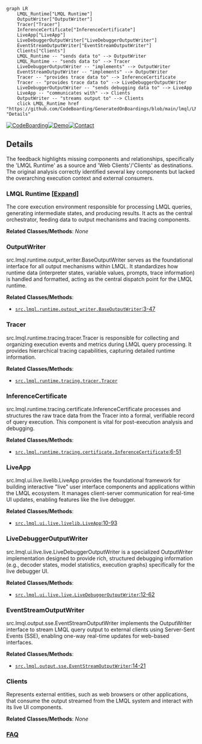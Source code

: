 ```mermaid
graph LR
    LMQL_Runtime["LMQL Runtime"]
    OutputWriter["OutputWriter"]
    Tracer["Tracer"]
    InferenceCertificate["InferenceCertificate"]
    LiveApp["LiveApp"]
    LiveDebuggerOutputWriter["LiveDebuggerOutputWriter"]
    EventStreamOutputWriter["EventStreamOutputWriter"]
    Clients["Clients"]
    LMQL_Runtime -- "sends data to" --> OutputWriter
    LMQL_Runtime -- "sends data to" --> Tracer
    LiveDebuggerOutputWriter -- "implements" --> OutputWriter
    EventStreamOutputWriter -- "implements" --> OutputWriter
    Tracer -- "provides trace data to" --> InferenceCertificate
    Tracer -- "provides trace data to" --> LiveDebuggerOutputWriter
    LiveDebuggerOutputWriter -- "sends debugging data to" --> LiveApp
    LiveApp -- "communicates with" --> Clients
    OutputWriter -- "streams output to" --> Clients
    click LMQL_Runtime href "https://github.com/CodeBoarding/GeneratedOnBoardings/blob/main/lmql/LMQL_Runtime.md" "Details"
```

[![CodeBoarding](https://img.shields.io/badge/Generated%20by-CodeBoarding-9cf?style=flat-square)](https://github.com/CodeBoarding/CodeBoarding)[![Demo](https://img.shields.io/badge/Try%20our-Demo-blue?style=flat-square)](https://www.codeboarding.org/demo)[![Contact](https://img.shields.io/badge/Contact%20us%20-%20contact@codeboarding.org-lightgrey?style=flat-square)](mailto:contact@codeboarding.org)

## Details

The feedback highlights missing components and relationships, specifically the 'LMQL Runtime' as a source and 'Web Clients'/'Clients' as destinations. The original analysis correctly identified several key components but lacked the overarching execution context and external consumers.

### LMQL Runtime [[Expand]](./LMQL_Runtime.md)
The core execution environment responsible for processing LMQL queries, generating intermediate states, and producing results. It acts as the central orchestrator, feeding data to output mechanisms and tracing components.


**Related Classes/Methods**: _None_

### OutputWriter
src.lmql.runtime.output_writer.BaseOutputWriter serves as the foundational interface for all output mechanisms within LMQL. It standardizes how runtime data (interpreter states, variable values, prompts, trace information) is handled and formatted, acting as the central dispatch point for the LMQL runtime.


**Related Classes/Methods**:

- <a href="https://github.com/eth-sri/lmql/blob/main/src/lmql/runtime/output_writer.py#L3-L47" target="_blank" rel="noopener noreferrer">`src.lmql.runtime.output_writer.BaseOutputWriter`:3-47</a>


### Tracer
src.lmql.runtime.tracing.tracer.Tracer is responsible for collecting and organizing execution events and metrics during LMQL query processing. It provides hierarchical tracing capabilities, capturing detailed runtime information.


**Related Classes/Methods**:

- <a href="https://github.com/eth-sri/lmql/blob/main/src/lmql/runtime/tracing/tracer.py" target="_blank" rel="noopener noreferrer">`src.lmql.runtime.tracing.tracer.Tracer`</a>


### InferenceCertificate
src.lmql.runtime.tracing.certificate.InferenceCertificate processes and structures the raw trace data from the Tracer into a formal, verifiable record of query execution. This component is vital for post-execution analysis and debugging.


**Related Classes/Methods**:

- <a href="https://github.com/eth-sri/lmql/blob/main/src/lmql/runtime/tracing/certificate.py#L6-L51" target="_blank" rel="noopener noreferrer">`src.lmql.runtime.tracing.certificate.InferenceCertificate`:6-51</a>


### LiveApp
src.lmql.ui.live.livelib.LiveApp provides the foundational framework for building interactive "live" user interface components and applications within the LMQL ecosystem. It manages client-server communication for real-time UI updates, enabling features like the live debugger.


**Related Classes/Methods**:

- <a href="https://github.com/eth-sri/lmql/blob/main/src/lmql/ui/live/livelib.py#L10-L93" target="_blank" rel="noopener noreferrer">`src.lmql.ui.live.livelib.LiveApp`:10-93</a>


### LiveDebuggerOutputWriter
src.lmql.ui.live.live.LiveDebuggerOutputWriter is a specialized OutputWriter implementation designed to provide rich, structured debugging information (e.g., decoder states, model statistics, execution graphs) specifically for the live debugger UI.


**Related Classes/Methods**:

- <a href="https://github.com/eth-sri/lmql/blob/main/src/lmql/ui/live/live.py#L12-L62" target="_blank" rel="noopener noreferrer">`src.lmql.ui.live.live.LiveDebuggerOutputWriter`:12-62</a>


### EventStreamOutputWriter
src.lmql.output.sse.EventStreamOutputWriter implements the OutputWriter interface to stream LMQL query output to external clients using Server-Sent Events (SSE), enabling one-way real-time updates for web-based interfaces.


**Related Classes/Methods**:

- <a href="https://github.com/eth-sri/lmql/blob/main/src/lmql/output/sse.py#L14-L21" target="_blank" rel="noopener noreferrer">`src.lmql.output.sse.EventStreamOutputWriter`:14-21</a>


### Clients
Represents external entities, such as web browsers or other applications, that consume the output streamed from the LMQL system and interact with its live UI components.


**Related Classes/Methods**: _None_



### [FAQ](https://github.com/CodeBoarding/GeneratedOnBoardings/tree/main?tab=readme-ov-file#faq)